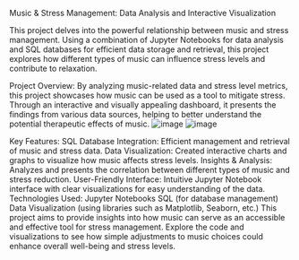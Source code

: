 Music & Stress Management: Data Analysis and Interactive Visualization

This project delves into the powerful relationship between music and stress management. Using a combination of Jupyter Notebooks for data analysis and SQL databases for efficient data storage and retrieval, this project explores how different types of music can influence stress levels and contribute to relaxation.

Project Overview:
By analyzing music-related data and stress level metrics, this project showcases how music can be used as a tool to mitigate stress. Through an interactive and visually appealing dashboard, it presents the findings from various data sources, helping to better understand the potential therapeutic effects of music.
![image](https://github.com/user-attachments/assets/b417318f-622f-426c-9437-83be034a053e)
![image](https://github.com/user-attachments/assets/9575c32c-6992-46d2-b851-adbf20fea663)

Key Features:
SQL Database Integration: Efficient management and retrieval of music and stress data.
Data Visualization: Created interactive charts and graphs to visualize how music affects stress levels.
Insights & Analysis: Analyzes and presents the correlation between different types of music and stress reduction.
User-Friendly Interface: Intuitive Jupyter Notebook interface with clear visualizations for easy understanding of the data.
Technologies Used:
Jupyter Notebooks
SQL (for database management)
Data Visualization (using libraries such as Matplotlib, Seaborn, etc.)
This project aims to provide insights into how music can serve as an accessible and effective tool for stress management. Explore the code and visualizations to see how simple adjustments to music choices could enhance overall well-being and stress levels.
